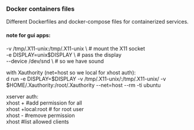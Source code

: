 ### Docker containers files  
Different Dockerfiles and docker-compose files for containerized services.  


#### note for gui apps:  
-v /tmp/.X11-unix:/tmp/.X11-unix \ # mount the X11 socket  
-e DISPLAY=unix$DISPLAY \ # pass the display  
--device /dev/snd \ # so we have sound  

with Xauthority (net=host so we local for xhost auth):  
d run -e DISPLAY=$DISPLAY -v /tmp/.X11-unix/:/tmp/.X11-unix/ -v $HOME/.Xauthority:/root/.Xauthority --net=host --rm -ti ubuntu  

xserver auth:  
xhost + #add permission for all  
xhost +local:root # for root user  
xhost - #remove permission  
xhost   #list allowed clients  
